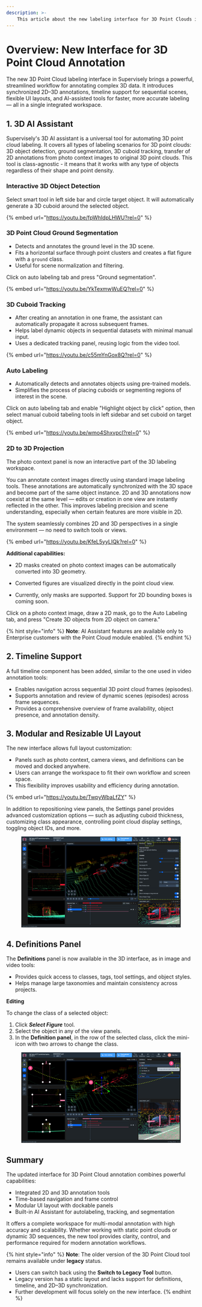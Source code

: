 ```yaml
---
description: >-
    This article about the new labeling interface for 3D Point Clouds in Supervisely that introduces a significantly enhanced workflow, offering extended functionality and improved usability.
---
```


# Overview: New Interface for 3D Point Cloud Annotation

The new 3D Point Cloud labeling interface in Supervisely brings a powerful, streamlined workflow for annotating complex 3D data. It introduces synchronized 2D–3D annotations, timeline support for sequential scenes, flexible UI layouts, and AI-assisted tools for faster, more accurate labeling — all in a single integrated workspace.

## 1. 3D AI Assistant

Supervisely's 3D AI assistant is a universal tool for automating 3D point cloud labeling. It covers all types of labeling scenarios for 3D point clouds: 3D object detection, ground segmentation, 3D cuboid tracking, transfer of 2D annotations from photo context images to original 3D point clouds. This tool is class-agnostic - it means that it works with any type of objects regardless of their shape and point density.

### Interactive 3D Object Detection

Select smart tool in left side bar and circle target object. It will automatically generate a 3D cuboid around the selected object.

{% embed url="https://youtu.be/fpWhIdpLHWU?rel=0" %}

### 3D Point Cloud Ground Segmentation

- Detects and annotates the ground level in the 3D scene.
- Fits a horizontal surface through point clusters and creates a flat figure with a `ground` class.
- Useful for scene normalization and filtering.

Click on auto labeling tab and press "Ground segmentation".

{% embed url="https://youtu.be/YkTexmwWuEQ?rel=0" %}

### 3D Cuboid Tracking

- After creating an annotation in one frame, the assistant can automatically propagate it across subsequent frames.
- Helps label dynamic objects in sequential datasets with minimal manual input.
- Uses a dedicated tracking panel, reusing logic from the video tool.

{% embed url="https://youtu.be/c55mYnGox8Q?rel=0" %}

### Auto Labeling

- Automatically detects and annotates objects using pre-trained models.
- Simplifies the process of placing cuboids or segmenting regions of interest in the scene.

Click on auto labeling tab and enable "Highlight object by click" option, then select manual cuboid tabeling tools in left sidebar and set cuboid on target object.

{% embed url="https://youtu.be/wmo4ShxvpcI?rel=0" %}

### 2D to 3D Projection

The photo context panel is now an interactive part of the 3D labeling workspace.

You can annotate context images directly using standard image labeling tools. These annotations are automatically synchronized with the 3D space and become part of the same object instance.
2D and 3D annotations now coexist at the same level — edits or creation in one view are instantly reflected in the other. This improves labeling precision and scene understanding, especially when certain features are more visible in 2D.

The system seamlessly combines 2D and 3D perspectives in a single environment — no need to switch tools or views.

{% embed url="https://youtu.be/KfeL5yyLIQk?rel=0" %}

**Additional capabilities:**

- 2D masks created on photo context images can be automatically converted into 3D geometry.

- Converted figures are visualized directly in the point cloud view.

- Currently, only masks are supported. Support for 2D bounding boxes is coming soon.

Click on a photo context image, draw a 2D mask, go to the Auto Labeling tab, and press "Create 3D objects from 2D object on camera."

{% hint style="info" %}
**Note**: AI Assistant features are available only to Enterprise customers with the Point Cloud module enabled.
{% endhint %}

## 2. Timeline Support

A full timeline component has been added, similar to the one used in video annotation tools:

- Enables navigation across sequential 3D point cloud frames (episodes).
- Supports annotation and review of dynamic scenes (episodes) across frame sequences.
- Provides a comprehensive overview of frame availability, object presence, and annotation density.

## 3. Modular and Resizable UI Layout

The new interface allows full layout customization:

- Panels such as photo context, camera views, and definitions can be moved and docked anywhere.
- Users can arrange the workspace to fit their own workflow and screen space.
- This flexibility improves usability and efficiency during annotation.

{% embed url="https://youtu.be/TwpyWbaLfZY" %}

In addition to repositioning view panels, the Settings panel provides advanced customization options — such as adjusting cuboid thickness, customizing class appearance, controlling point cloud display settings, toggling object IDs, and more.

<figure><img src="../../.gitbook/assets/3d-pc-episode/3d-pc-settings.jpg" alt=""><figcaption></figcaption></figure>

## 4. Definitions Panel

The **Definitions** panel is now available in the 3D interface, as in image and video tools:

- Provides quick access to classes, tags, tool settings, and object styles.
- Helps manage large taxonomies and maintain consistency across projects.

**Editing**

To change the class of a selected object:
1. Click _**Select Figure**_ tool.
2. Select the object in any of the view panels.
3. In the **Definition panel**, in the row of the selected class, click the mini-icon with two arrows to change the class.

<figure><img src="../../.gitbook/assets/3d-pc-episode/3d-pc-dp-change1.jpg" alt=""><figcaption></figcaption></figure>

## Summary

The updated interface for 3D Point Cloud annotation combines powerful capabilities:

- Integrated 2D and 3D annotation tools
- Time-based navigation and frame control
- Modular UI layout with dockable panels
- Built-in AI Assistant for autolabeling, tracking, and segmentation

It offers a complete workspace for multi-modal annotation with high accuracy and scalability. Whether working with static point clouds or dynamic 3D sequences, the new tool provides clarity, control, and performance required for modern annotation workflows.

{% hint style="info" %}
**Note**: The older version of the 3D Point Cloud tool remains available under **legacy** status.

- Users can switch back using the **Switch to Legacy Tool** button.
- Legacy version has a static layout and lacks support for definitions, timeline, and 2D–3D synchronization.
- Further development will focus solely on the new interface.
{% endhint %}
